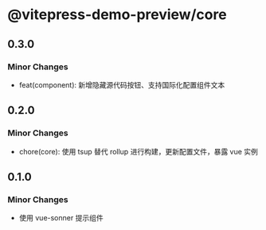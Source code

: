# @vitepress-demo-preview/core

## 0.3.0

### Minor Changes

- feat(component): 新增隐藏源代码按钮、支持国际化配置组件文本

## 0.2.0

### Minor Changes

- chore(core): 使用 tsup 替代 rollup 进行构建，更新配置文件，暴露 vue 实例

## 0.1.0

### Minor Changes

- 使用 vue-sonner 提示组件
